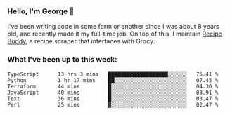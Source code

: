 ### Hello, I'm George 👋

I've been writing code in some form or another since I was about 8 years old, and recently made it my full-time job. On top of this, I maintain [Recipe Buddy](https://github.com/georgegebbett/recipe-buddy), a recipe scraper that interfaces with Grocy.  

<!--
**georgegebbett/georgegebbett** is a ✨ _special_ ✨ repository because its `README.md` (this file) appears on your GitHub profile.

Here are some ideas to get you started:

- 🔭 I’m currently working on ...
- 🌱 I’m currently learning ...
- 👯 I’m looking to collaborate on ...
- 🤔 I’m looking for help with ...
- 💬 Ask me about ...
- 📫 How to reach me: ...
- 😄 Pronouns: ...
- ⚡ Fun fact: ...
-->

### What I've been up to this week:
<!--START_SECTION:waka-->

```text
TypeScript      13 hrs 3 mins   ███████████████████░░░░░░   75.41 %
Python          1 hr 17 mins    ██░░░░░░░░░░░░░░░░░░░░░░░   07.45 %
Terraform       44 mins         █░░░░░░░░░░░░░░░░░░░░░░░░   04.30 %
JavaScript      40 mins         █░░░░░░░░░░░░░░░░░░░░░░░░   03.91 %
Text            36 mins         █░░░░░░░░░░░░░░░░░░░░░░░░   03.47 %
Perl            25 mins         ▓░░░░░░░░░░░░░░░░░░░░░░░░   02.47 %
```

<!--END_SECTION:waka-->
